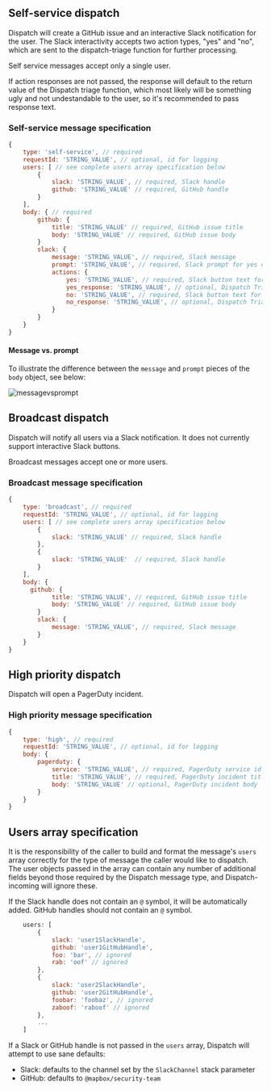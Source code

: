 ## Self-service dispatch

Dispatch will create a GitHub issue and an interactive Slack notification for the user. The Slack interactivity accepts two action types, "yes" and "no", which are sent to the dispatch-triage function for further processing.

Self service messages accept only a single user.

If action responses are not passed, the response will default to the return value of the Dispatch triage function, which most likely will be something ugly and not undestandable to the user, so it's recommended to pass response text.

### Self-service message specification

``` javascript
{
    type: 'self-service', // required
    requestId: 'STRING_VALUE', // optional, id for logging
    users: [ // see complete users array specification below
        {
            slack: 'STRING_VALUE', // required, Slack handle
            github: 'STRING_VALUE' // required, GitHub handle
        }
    ],
    body: { // required
        github: {
            title: 'STRING_VALUE' // required, GitHub issue title
            body: 'STRING_VALUE' // required, GitHub issue body
        }
        slack: {
            message: 'STRING_VALUE', // required, Slack message
            prompt: 'STRING_VALUE', // required, Slack prompt for yes or not response
            actions: {
                yes: 'STRING_VALUE', // required, Slack button text for 'yes' action type
                yes_response: 'STRING_VALUE', // optional, Dispatch Triage response to return to user
                no: 'STRING_VALUE', // required, Slack button text for 'no' action type
                no_response: 'STRING_VALUE', // optional, Dispatch Triage response to return to user
            }
        }
    }
}
```

#### Message vs. prompt

To illustrate the difference between the `message` and `prompt` pieces of the `body` object, see below:

![messagevsprompt](https://github.com/mapbox/dispatch/blob/master/assets/message-vs-prompt.png)

## Broadcast dispatch

Dispatch will notify all users via a Slack notification. It does not currently support interactive Slack buttons.

Broadcast messages accept one or more users.

### Broadcast message specification

``` javascript
{
    type: 'broadcast', // required
    requestId: 'STRING_VALUE', // optional, id for logging
    users: [ // see complete users array specification below
        {
            slack: 'STRING_VALUE' // required, Slack handle
        },
        {
            slack: 'STRING_VALUE'  // required, Slack handle
        }
    ],
    body: {
      github: {
            title: 'STRING_VALUE', // required, GitHub issue title
            body: 'STRING_VALUE' // required, GitHub issue body
        }
        slack: {
            message: 'STRING_VALUE', // required, Slack message
        }
    }
}
```

## High priority dispatch

Dispatch will open a PagerDuty incident.

### High priority message specification


``` javascript
{
    type: 'high', // required
    requestId: 'STRING_VALUE', // optional, id for logging
    body: {
        pagerduty: {
            service: 'STRING_VALUE', // required, PagerDuty service id to create incident for
            title: 'STRING_VALUE', // required, PagerDuty incident title
            body: 'STRING_VALUE' // optional, PagerDuty incident body
        }
    }
}

```

## Users array specification

It is the responsibility of the caller to build and format the message's `users` array correctly for the type of message the caller would like to dispatch. The user objects passed in the array can contain any number of additional fields beyond those required by the Dispatch message type, and Dispatch-incoming will ignore these.

If the Slack handle does not contain an `@` symbol, it will be automatically added. GitHub handles should not contain an `@` symbol.

``` javascript
    users: [
        {
            slack: 'user1SlackHandle',
            github: 'user1GitHubHandle',
            foo: 'bar', // ignored
            rab: 'oof' // ignored
        },
        {
            slack: 'user2SlackHandle',
            github: 'user2GitHubHandle',
            foobar: 'foobaz', // ignored
            zaboof: 'raboof' // ignored
        },
        ...
    ]
```

If a Slack or GitHub handle is not passed in the `users` array, Dispatch will attempt to use sane defaults:
- Slack: defaults to the channel set by the `SlackChannel` stack parameter
- GitHub: defaults to `@mapbox/security-team`
